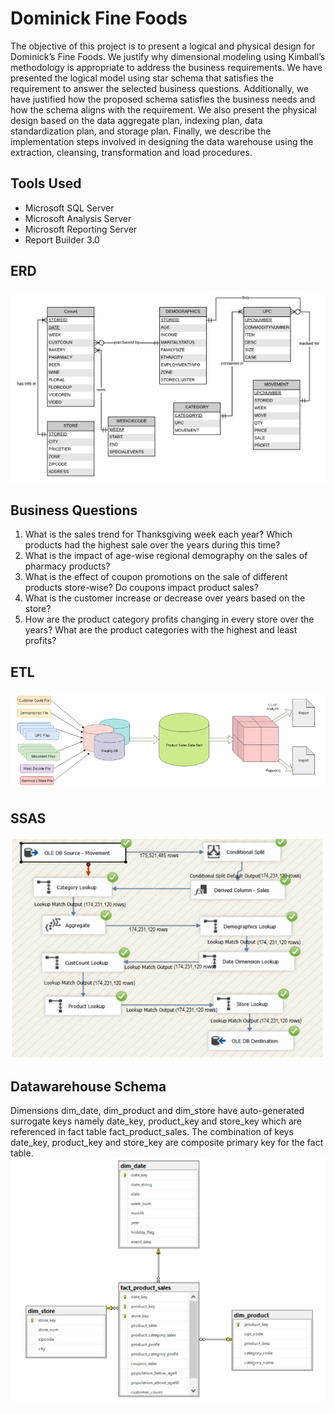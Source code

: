 # Dominick Fine Foods
The objective of this project is to present a logical and physical design for Dominick’s Fine Foods. 
We justify why dimensional modeling using Kimball’s methodology is appropriate to address the business requirements. 
We have presented the logical model using star schema that satisfies the requirement to answer the selected business questions. 
Additionally, we have justified how the proposed schema satisfies the business needs and how the schema aligns with the requirement. We also present the physical design based on the data aggregate plan, indexing plan, data standardization plan, and storage plan. Finally, we describe the implementation steps involved in designing the data warehouse using the extraction, cleansing, transformation and load procedures.

## Tools Used
- Microsoft SQL Server
- Microsoft Analysis Server
- Microsoft Reporting Server
- Report Builder 3.0

## ERD
![Repo List](screenshots/ERD.PNG)

## Business Questions
1. What is the sales trend for Thanksgiving week each year? Which products had the highest sale over the years during this time?
2. What is the impact of age-wise regional demography on the sales of pharmacy products?
3. What is the effect of coupon promotions on the sale of different products store-wise? Do coupons impact product sales?
4. What is the customer increase or decrease over years based on the store?
5.  How are the product category profits changing in every store over the years? What are the product categories with the highest and least profits?


## ETL 
![Repo List](screenshots/ETL.PNG)

## SSAS
![Repo List](screenshots/SSAS.PNG)

## Datawarehouse Schema
Dimensions dim_date, dim_product and dim_store have auto-generated surrogate keys namely date_key, product_key and store_key which are referenced in fact table fact_product_sales. The combination of keys date_key, product_key and store_key are composite primary key for the fact table.
![Repo List](screenshots/DW.PNG)
